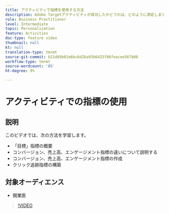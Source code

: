 ```yaml
---
title: アクティビティで指標を使用する方法
description: Adobe Targetアクティビティが成功したかどうかは、どのように測定しますか。 このビデオでは、各種目標指標のタイプと、目標指標を使用してアクティビティのパフォーマンスを測定する方法について説明します。
role: Business Practitioner
level: Intermediate
topic: Personalization
feature: Activities
doc-type: feature video
thumbnail: null
kt: null
translation-type: tm+mt
source-git-commit: b21d69b01e6bc6d2ba93b6425f86feacee567b06
workflow-type: tm+mt
source-wordcount: '85'
ht-degree: 9%

---
```



# アクティビティでの指標の使用

## 説明

このビデオでは、次の方法を学習します。

* 「目標」指標の概要
* コンバージョン、売上高、エンゲージメント指標の違いについて説明する
* コンバージョン、売上高、エンゲージメント指標の作成
* クリック追跡指標の構築

## 対象オーディエンス

* 開業医

>[!VIDEO](https://video.tv.adobe.com/v/17380/?quality=12)
